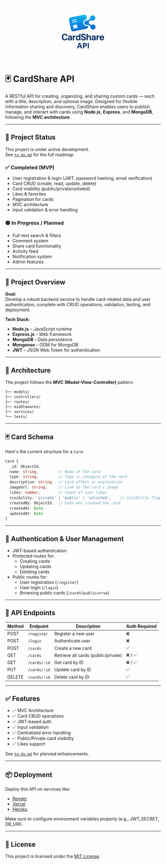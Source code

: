 <p align="center">
  <img src="./cardshare-api-logo.png" alt="CardShare API Logo" width="180"/>
</p>

# 🃏 CardShare API

A RESTful API for creating, organizing, and sharing custom cards — each with a title, description, and optional image. Designed for flexible information sharing and discovery, CardShare enables users to publish, manage, and interact with cards using **Node.js**, **Express**, and **MongoDB**, following the **MVC architecture**.

---

## 🚦 Project Status

This project is under active development.  
See [`to-do.md`](./to-do.md) for the full roadmap.

### ✅ Completed (MVP)

- User registration & login (JWT, password hashing, email verification)
- Card CRUD (create, read, update, delete)
- Card visibility (public/private/unlisted)
- Likes & favorites
- Pagination for cards
- MVC architecture
- Input validation & error handling

### 🟡 In Progress / Planned

- Full-text search & filters
- Comment system
- Share card functionality
- Activity feed
- Notification system
- Admin features

---

## 🚀 Project Overview

**Goal:**  
Develop a robust backend service to handle card-related data and user authentication, complete with CRUD operations, validation, testing, and deployment.

**Tech Stack:**

- **Node.js** – JavaScript runtime
- **Express.js** – Web framework
- **MongoDB** – Data persistence
- **Mongoose** – ODM for MongoDB
- **JWT** – JSON Web Token for authentication

---

## 🧱 Architecture

The project follows the **MVC (Model-View-Controller)** pattern:

```
├── models/
├── controllers/
├── routes/
├── middlewares/
├── services/
└── tests/
```

---

## 🃏 Card Schema

Here's the current structure for a `Card`:

```ts
Card {
  _id: ObjectId,
  name: string,         // Name of the card
  type: string,         // Type or category of the card
  description: string,  // Card effect or explanation
  imageUrl: string,     // Link to the card's image
  likes: number,        // Count of user likes
  visibility: 'private' | 'public' | 'unlisted',    // Visibility flag
  createdBy: ObjectId,  // User who created the card
  createdAt: Date,
  updatedAt: Date
}
```

---

## 🔐 Authentication & User Management

- JWT-based authentication
- Protected routes for:
  - Creating cards
  - Updating cards
  - Deleting cards
- Public routes for:
  - User registration (`/register`)
  - User login (`/login`)
  - Browsing public cards (`/cards?public=true`)

---

## 🔄 API Endpoints

| Method | Endpoint     | Description                         | Auth Required |
| ------ | ------------ | ----------------------------------- | ------------- |
| POST   | `/register`  | Register a new user                 | ❌            |
| POST   | `/login`     | Authenticate user                   | ❌            |
| POST   | `/cards`     | Create a new card                   | ✅            |
| GET    | `/cards`     | Retrieve all cards (public/private) | ❌ / ✅       |
| GET    | `/cards/:id` | Get card by ID                      | ❌ / ✅       |
| PUT    | `/cards/:id` | Update card by ID                   | ✅            |
| DELETE | `/cards/:id` | Delete card by ID                   | ✅            |

---

## ✅ Features

- ✅ MVC Architecture
- ✅ Card CRUD operations
- ✅ JWT-based auth
- ✅ Input validation
- ✅ Centralized error handling
- ✅ Public/Private card visibility
- ✅ Likes support

See [`to-do.md`](./to-do.md) for planned enhancements.

---

## 📦 Deployment

Deploy this API on services like:

- [Render](https://render.com)
- [Vercel](https://vercel.com)
- [Heroku](https://www.heroku.com)

Make sure to configure environment variables properly (e.g., JWT_SECRET, DB_URI).

---

## 📄 License

This project is licensed under the [MIT License](LICENSE).
